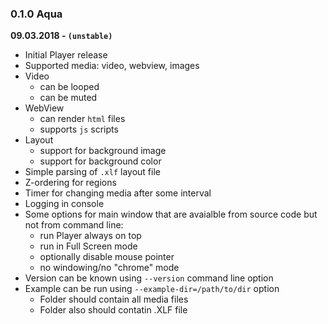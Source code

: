 ### 0.1.0 Aqua

**09.03.2018 - `(unstable)`**

- Initial Player release
- Supported media: video, webview, images
- Video
  - can be looped
  - can be muted
- WebView
  - can render `html` files
  - supports `js` scripts
- Layout
  - support for background image
  - support for background color
- Simple parsing of `.xlf` layout file
- Z-ordering for regions
- Timer for changing media after some interval
- Logging in console
- Some options for main window that are avaialble from source code but not from command line:
  - run Player always on top
  - run in Full Screen mode
  - optionally disable mouse pointer
  - no windowing/no "chrome" mode
- Version can be known using `--version` command line option
- Example can be run using `--example-dir=/path/to/dir` option
  - Folder should contain all media files
  - Folder also should contatin .XLF file
